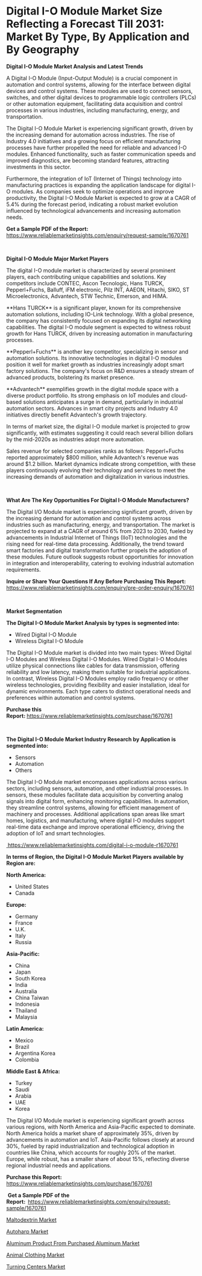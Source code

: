 <p><h1>Digital I-O Module Market Size Reflecting a Forecast Till 2031: Market By Type, By Application and By Geography</h1></p><p><strong>Digital I-O Module Market Analysis and Latest Trends</strong></p>
<p><p>A Digital I-O Module (Input-Output Module) is a crucial component in automation and control systems, allowing for the interface between digital devices and control systems. These modules are used to connect sensors, switches, and other digital devices to programmable logic controllers (PLCs) or other automation equipment, facilitating data acquisition and control processes in various industries, including manufacturing, energy, and transportation.</p><p>The Digital I-O Module Market is experiencing significant growth, driven by the increasing demand for automation across industries. The rise of Industry 4.0 initiatives and a growing focus on efficient manufacturing processes have further propelled the need for reliable and advanced I-O modules. Enhanced functionality, such as faster communication speeds and improved diagnostics, are becoming standard features, attracting investments in this sector.</p><p>Furthermore, the integration of IoT (Internet of Things) technology into manufacturing practices is expanding the application landscape for digital I-O modules. As companies seek to optimize operations and improve productivity, the Digital I-O Module Market is expected to grow at a CAGR of 5.4% during the forecast period, indicating a robust market evolution influenced by technological advancements and increasing automation needs.</p></p>
<p><strong>Get a Sample PDF of the Report:&nbsp;</strong> <a href="https://www.reliablemarketinsights.com/enquiry/request-sample/1670761?utm_campaign=1399&utm_medium=2&utm_source=Github&utm_content=ia&utm_term=09102024&utm_id=digital-i-o-module">https://www.reliablemarketinsights.com/enquiry/request-sample/1670761</a></p>
<p>&nbsp;</p>
<p><strong>Digital I-O Module Major Market Players</strong></p>
<p><p>The digital I-O module market is characterized by several prominent players, each contributing unique capabilities and solutions. Key competitors include CONTEC, Ascon Tecnologic, Hans TURCK, Pepperl+Fuchs, Balluff, iFM electronic, Pilz INT, AAEON, Hitachi, SIKO, ST Microelectronics, Advantech, STW Technic, Emerson, and HIMA. </p><p>**Hans TURCK** is a significant player, known for its comprehensive automation solutions, including IO-Link technology. With a global presence, the company has consistently focused on expanding its digital networking capabilities. The digital I-O module segment is expected to witness robust growth for Hans TURCK, driven by increasing automation in manufacturing processes.</p><p>**Pepperl+Fuchs** is another key competitor, specializing in sensor and automation solutions. Its innovative technologies in digital I-O modules position it well for market growth as industries increasingly adopt smart factory solutions. The company's focus on R&D ensures a steady stream of advanced products, bolstering its market presence.</p><p>**Advantech** exemplifies growth in the digital module space with a diverse product portfolio. Its strong emphasis on IoT modules and cloud-based solutions anticipates a surge in demand, particularly in industrial automation sectors. Advances in smart city projects and Industry 4.0 initiatives directly benefit Advantech's growth trajectory.</p><p>In terms of market size, the digital I-O module market is projected to grow significantly, with estimates suggesting it could reach several billion dollars by the mid-2020s as industries adopt more automation. </p><p>Sales revenue for selected companies ranks as follows: Pepperl+Fuchs reported approximately $800 million, while Advantech's revenue was around $1.2 billion. Market dynamics indicate strong competition, with these players continuously evolving their technology and services to meet the increasing demands of automation and digitalization in various industries.</p></p>
<p>&nbsp;</p>
<p><strong>What Are The Key Opportunities For Digital I-O Module Manufacturers?</strong></p>
<p><p>The Digital I/O Module market is experiencing significant growth, driven by the increasing demand for automation and control systems across industries such as manufacturing, energy, and transportation. The market is projected to expand at a CAGR of around 6% from 2023 to 2030, fueled by advancements in Industrial Internet of Things (IIoT) technologies and the rising need for real-time data processing. Additionally, the trend toward smart factories and digital transformation further propels the adoption of these modules. Future outlook suggests robust opportunities for innovation in integration and interoperability, catering to evolving industrial automation requirements.</p></p>
<p><strong>Inquire or Share Your Questions If Any Before Purchasing This Report:</strong> <a href="https://www.reliablemarketinsights.com/enquiry/pre-order-enquiry/1670761?utm_campaign=1399&utm_medium=2&utm_source=Github&utm_content=ia&utm_term=09102024&utm_id=digital-i-o-module">https://www.reliablemarketinsights.com/enquiry/pre-order-enquiry/1670761</a></p>
<p>&nbsp;</p>
<p><strong>Market Segmentation</strong></p>
<p><strong>The Digital I-O Module Market Analysis by types is segmented into:</strong></p>
<p><ul><li>Wired Digital I-O Module</li><li>Wireless Digital I-O Module</li></ul></p>
<p><p>The Digital I-O Module market is divided into two main types: Wired Digital I-O Modules and Wireless Digital I-O Modules. Wired Digital I-O Modules utilize physical connections like cables for data transmission, offering reliability and low latency, making them suitable for industrial applications. In contrast, Wireless Digital I-O Modules employ radio frequency or other wireless technologies, providing flexibility and easier installation, ideal for dynamic environments. Each type caters to distinct operational needs and preferences within automation and control systems.</p></p>
<p><strong>Purchase this Report:&nbsp;</strong><a href="https://www.reliablemarketinsights.com/purchase/1670761?utm_campaign=1399&utm_medium=2&utm_source=Github&utm_content=ia&utm_term=09102024&utm_id=digital-i-o-module">https://www.reliablemarketinsights.com/purchase/1670761</a></p>
<p>&nbsp;</p>
<p><strong>The Digital I-O Module Market Industry Research by Application is segmented into:</strong></p>
<p><ul><li>Sensors</li><li>Automation</li><li>Others</li></ul></p>
<p><p>The Digital I-O Module market encompasses applications across various sectors, including sensors, automation, and other industrial processes. In sensors, these modules facilitate data acquisition by converting analog signals into digital form, enhancing monitoring capabilities. In automation, they streamline control systems, allowing for efficient management of machinery and processes. Additional applications span areas like smart homes, logistics, and manufacturing, where digital I-O modules support real-time data exchange and improve operational efficiency, driving the adoption of IoT and smart technologies.</p></p>
<p><a href="https://www.reliablemarketinsights.com/digital-i-o-module-r1670761?utm_campaign=1399&utm_medium=2&utm_source=Github&utm_content=ia&utm_term=09102024&utm_id=digital-i-o-module">&nbsp;https://www.reliablemarketinsights.com/digital-i-o-module-r1670761</a></p>
<p><strong>In terms of Region, the Digital I-O Module Market Players available by Region are:</strong></p>
<p>
    <p> <strong> North America: </strong>
        <ul>
            <li>United States</li>
            <li>Canada</li>
        </ul>
        </p> 
    <p> <strong> Europe: </strong>
        <ul>
            <li>Germany</li>
            <li>France</li>
            <li>U.K.</li>
            <li>Italy</li>
            <li>Russia</li>
        </ul>
        </p> 
    <p> <strong> Asia-Pacific: </strong>
        <ul>
            <li>China</li>
            <li>Japan</li>
            <li>South Korea</li>
            <li>India</li>
            <li>Australia</li>
            <li>China Taiwan</li>
            <li>Indonesia</li>
            <li>Thailand</li>
            <li>Malaysia</li>
        </ul>
        </p> 
    <p> <strong> Latin America: </strong>
        <ul>
            <li>Mexico</li>
            <li>Brazil</li>
            <li>Argentina Korea</li>
            <li>Colombia</li>
        </ul>
        </p> 
    <p> <strong> Middle East & Africa: </strong>
        <ul>
            <li>Turkey</li>
            <li>Saudi</li>
            <li>Arabia</li>
            <li>UAE</li>
            <li>Korea</li>
        </ul>
    </p>
    </p>
<p><p>The Digital I/O Module market is experiencing significant growth across various regions, with North America and Asia-Pacific expected to dominate. North America holds a market share of approximately 35%, driven by advancements in automation and IoT. Asia-Pacific follows closely at around 30%, fueled by rapid industrialization and technological adoption in countries like China, which accounts for roughly 20% of the market. Europe, while robust, has a smaller share of about 15%, reflecting diverse regional industrial needs and applications.</p></p>
<p><strong>Purchase this Report: </strong><a href="https://www.reliablemarketinsights.com/purchase/1670761?utm_campaign=1399&utm_medium=2&utm_source=Github&utm_content=ia&utm_term=09102024&utm_id=digital-i-o-module">https://www.reliablemarketinsights.com/purchase/1670761</a></p>
<p>&nbsp;<strong>Get a Sample PDF of the Report:&nbsp;&nbsp;</strong><a href="https://www.reliablemarketinsights.com/enquiry/request-sample/1670761?utm_campaign=1399&utm_medium=2&utm_source=Github&utm_content=ia&utm_term=09102024&utm_id=digital-i-o-module">https://www.reliablemarketinsights.com/enquiry/request-sample/1670761</a></p>
<p><strong></strong></p>
<p><p><a href="https://issuu.com/reportprime-2/docs/maltodextrin-market-size-2030.pptx_8e80fccf5c7ea6?utm_campaign=1399&utm_medium=2&utm_source=Github&utm_content=ia&utm_term=09102024&utm_id=digital-i-o-module">Maltodextrin Market</a></p><p><a href="https://www.linkedin.com/pulse/global-autoharp-market-opportunities-forecast-period-from-jweee?utm_campaign=1399&utm_medium=2&utm_source=Github&utm_content=ia&utm_term=09102024&utm_id=digital-i-o-module">Autoharp Market</a></p><p><a href="https://github.com/tamvrosiya/Market-Research-Report-List-6/blob/main/aluminum-product-from-purchased-aluminum-market.md?utm_campaign=1399&utm_medium=2&utm_source=Github&utm_content=ia&utm_term=09102024&utm_id=digital-i-o-module">Aluminum Product From Purchased Aluminum Market</a></p><p><a href="https://www.linkedin.com/pulse/animal-clothing-market-evolution-global-trends-regional-iug9e?utm_campaign=1399&utm_medium=2&utm_source=Github&utm_content=ia&utm_term=09102024&utm_id=digital-i-o-module">Animal Clothing Market</a></p><p><a href="https://www.linkedin.com/pulse/innovations-market-trends-shaping-turning-centers-2024--3l8sf?utm_campaign=1399&utm_medium=2&utm_source=Github&utm_content=ia&utm_term=09102024&utm_id=digital-i-o-module">Turning Centers Market</a></p></p>
